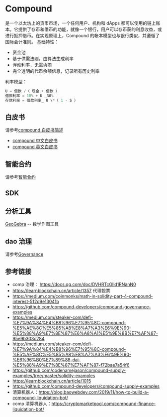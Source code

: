 # Compound

是一个以太坊上的货币市场，一个任何用户、机构和 dApps 都可以使用的链上账本。它提供了存币和借币的功能，就像一个银行，用户可以存币获的利息收益，或进行抵押借币。在实现原理上，Compound 的帐本模型也与银行类似，并遵循了国际会计准则。
基础特性：

- 资金池
- 基于供需法则，由算法生成利率
- 浮动利率，无需协商
- 完全透明的代币余额信息，记录所有历史利率

利率模型：

```js
U = 借款 /（ 现金 + 借款 ）
借款利率 = 10% + U _30%
存款利率 = 借款利率_ U \*（ 1 - S ）
```

## 白皮书

请参考[compound 白皮书简述](./whitepaper/Compound白皮书简述.md)

- [compound 中文白皮书](https://www.chainnews.com/articles/465280458982.htm)
- [compound 英文白皮书](https://compound.finance/documents/Compound.Whitepaper.pdf)

## 智能合约

请参考[智能合约](./contract/Compound合约部署.md)

## SDK

## 分析工具

[GeoGebra](https://www.geogebra.org/) -- 数学作图工具

## dao 治理

请参考[Governance](./dao/readme.md)

## 参考链接

- comp 治理： <https://docs.qq.com/doc/DVHRTcGlld1RNanN0>
- <https://learnblockchain.cn/article/1357> 代理投票
- <https://medium.com/coinmonks/math-in-solidity-part-4-compound-interest-512d9e13041b>
- <https://github.com/compound-developers/compound-governance-examples>
- <https://medium.com/steaker-com/defi-%E7%9A%84%E4%B8%96%E7%95%8C-compound-%E5%AE%8C%E5%85%A8%E8%A7%A3%E6%9E%90-%E5%88%A9%E7%8E%87%E6%A8%A1%E5%9E%8B%E7%AF%87-95e9b303c284>
- <https://medium.com/steaker-com/defi-%E7%9A%84%E4%B8%96%E7%95%8C-compound-%E5%AE%8C%E5%85%A8%E8%A7%A3%E6%9E%90-%E6%96%B0%E7%89%88-dai-%E5%88%A9%E7%8E%87%E7%AF%87-f72bae7a54f6>
- <https://github.com/codenamejason/compound-supply-examples/tree/master/solidity-examples>
- <https://learnblockchain.cn/article/1015>
- <https://github.com/compound-developers/compound-supply-examples>
- 清算机器人：https://blog.baowebdev.com/2019/11/how-to-build-a-compound-liquidation-bot/
- comp 清算机器人：https://cryptomarketpool.com/compound-finance-liquidation-bot/
